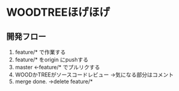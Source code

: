 # WOODTREEほげほげ

## 開発フロー
1. feature/* で作業する
2. feature/* をorigin にpushする
3. master <-feature/* でプルリクする
4. WOODかTREEがソースコードレビュー ->気になる部分はコメント
5. merge done. ->delete feature/*